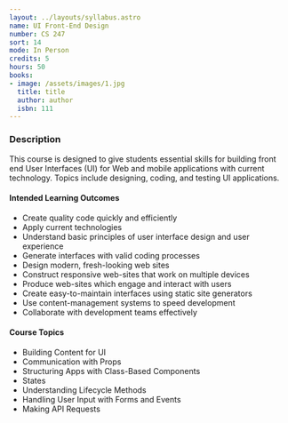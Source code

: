```yaml
---
layout: ../layouts/syllabus.astro
name: UI Front-End Design
number: CS 247
sort: 14
mode: In Person
credits: 5
hours: 50
books:
- image: /assets/images/1.jpg
  title: title
  author: author
  isbn: 111
---
```

<!-- New class: no updates needed -->

### Description
This course is designed to give students essential skills for building front end User Interfaces (UI) for Web and mobile applications with current technology. Topics include designing, coding, and testing UI applications.

#### Intended Learning Outcomes
* Create quality code quickly and efficiently
* Apply current technologies
* Understand basic principles of user interface design and user experience
* Generate interfaces with valid coding processes
* Design modern, fresh-looking web sites
* Construct responsive web-sites that work on multiple devices
* Produce web-sites which engage and interact with users
* Create easy-to-maintain interfaces using static site generators
* Use content-management systems to speed development
* Collaborate with development teams effectively

#### Course Topics
* Building Content for UI
* Communication with Props
* Structuring Apps with Class-Based Components
* States
* Understanding Lifecycle Methods
* Handling User Input with Forms and Events
* Making API Requests